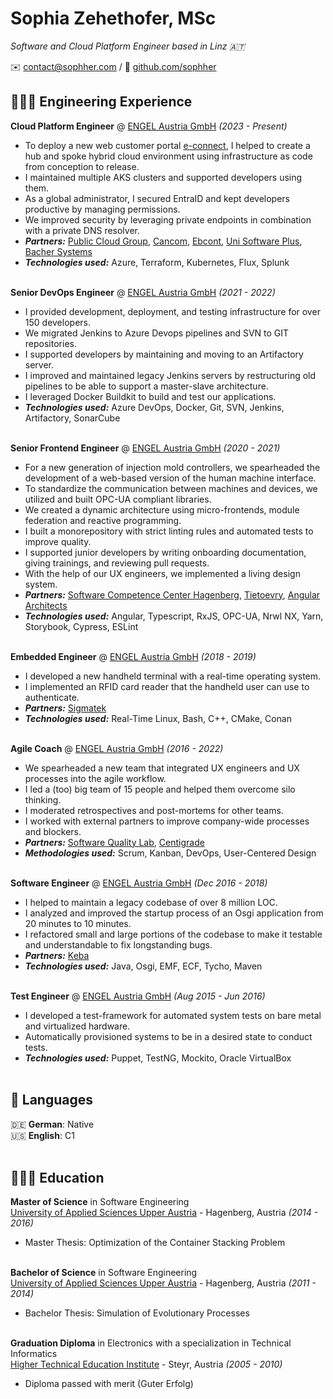 # Sophia Zehethofer, MSc

_Software and Cloud Platform Engineer based in Linz 🇦🇹_ <br>

✉️ [contact@sophher.com](mailto:contact@sophher.com) / 🐙 [github.com/sophher](https://github.com/sophher/)

## 👩🏼‍💻 Engineering Experience

**Cloud Platform Engineer** @ [ENGEL Austria GmbH](https://www.engelglobal.com/) _(2023 - Present)_ <br>

- To deploy a new web customer portal [e-connect](https://connect.engelglobal.com/), I helped to create a hub and spoke hybrid cloud environment using infrastructure as code from conception to release.
- I maintained multiple AKS clusters and supported developers using them.
- As a global administrator, I secured EntraID and kept developers productive by managing permissions.
- We improved security by leveraging private endpoints in combination with a private DNS resolver.
- **_Partners:_** [Public Cloud Group](https://pcg.io/), [Cancom](https://www.cancom.com/), [Ebcont](https://www.ebcont.com/en), [Uni Software Plus](https://www.unisoftwareplus.com/), [Bacher Systems](https://www.bacher.at/)
- **_Technologies used:_** Azure, Terraform, Kubernetes, Flux, Splunk
  <br><br>

**Senior DevOps Engineer** @ [ENGEL Austria GmbH](https://www.engelglobal.com/) _(2021 - 2022)_ <br>

- I provided development, deployment, and testing infrastructure for over 150 developers.
- We migrated Jenkins to Azure Devops pipelines and SVN to GIT repositories.
- I supported developers by maintaining and moving to an Artifactory server.
- I improved and maintained legacy Jenkins servers by restructuring old pipelines to be able to support a master-slave architecture.
- I leveraged Docker Buildkit to build and test our applications.
- **_Technologies used:_** Azure DevOps, Docker, Git, SVN, Jenkins, Artifactory, SonarCube
  <br><br>

**Senior Frontend Engineer** @ [ENGEL Austria GmbH](https://www.engelglobal.com/) _(2020 - 2021)_ <br>

- For a new generation of injection mold controllers, we spearheaded the development of a web-based version of the human machine interface.
- To standardize the communication between machines and devices, we utilized and built OPC-UA compliant libraries.
- We created a dynamic architecture using micro-frontends, module federation and reactive programming.
- I built a monorepository with strict linting rules and automated tests to improve quality.
- I supported junior developers by writing onboarding documentation, giving trainings, and reviewing pull requests.
- With the help of our UX engineers, we implemented a living design system.
- **_Partners:_** [Software Competence Center Hagenberg](https://www.scch.at/), [Tietoevry](https://www.tietoevry.com/), [Angular Architects](https://www.angulararchitects.io/)
- **_Technologies used:_** Angular, Typescript, RxJS, OPC-UA, Nrwl NX, Yarn, Storybook, Cypress, ESLint
  <br><br>

**Embedded Engineer** @ [ENGEL Austria GmbH](https://www.engelglobal.com/) _(2018 - 2019)_ <br>

- I developed a new handheld terminal with a real-time operating system.
- I implemented an RFID card reader that the handheld user can use to authenticate.
- **_Partners:_** [Sigmatek](https://www.sigmatek-automation.com/en/)
- **_Technologies used:_** Real-Time Linux, Bash, C++, CMake, Conan
  <br><br>

**Agile Coach** @ [ENGEL Austria GmbH](https://www.engelglobal.com/) _(2016 - 2022)_ <br>

- We spearheaded a new team that integrated UX engineers and UX processes into the agile workflow.
- I led a (too) big team of 15 people and helped them overcome silo thinking.
- I moderated retrospectives and post-mortems for other teams.
- I worked with external partners to improve company-wide processes and blockers.
- **_Partners:_** [Software Quality Lab](https://www.software-quality-lab.com/en/), [Centigrade](https://www.centigrade.de/en/)
- **_Methodologies used:_** Scrum, Kanban, DevOps, User-Centered Design
  <br><br>

**Software Engineer** @ [ENGEL Austria GmbH](https://www.engelglobal.com/) _(Dec 2016 - 2018)_ <br>

- I helped to maintain a legacy codebase of over 8 million LOC.
- I analyzed and improved the startup process of an Osgi application from 20 minutes to 10 minutes.
- I refactored small and large portions of the codebase to make it testable and understandable to fix longstanding bugs.
- **_Partners:_** [Keba](https://www.keba.com/en/home)
- **_Technologies used:_** Java, Osgi, EMF, ECF, Tycho, Maven
  <br><br>

**Test Engineer** @ [ENGEL Austria GmbH](https://www.engelglobal.com/) _(Aug 2015 - Jun 2016)_ <br>

- I developed a test-framework for automated system tests on bare metal and virtualized hardware.
- Automatically provisioned systems to be in a desired state to conduct tests.
- **_Technologies used:_** Puppet, TestNG, Mockito, Oracle VirtualBox
  <br><br>

## 💬 Languages

🇩🇪 **German**: Native <br>
🇺🇸 **English**: C1 <br>
<br>

## 👩🏼‍🎓 Education

**Master of Science** in Software Engineering<br>
[University of Applied Sciences Upper Austria](https://fh-ooe.at/en/degree-programs/software-engineering-master?campus=hagenberg) - Hagenberg, Austria _(2014 - 2016)_

- Master Thesis: Optimization of the Container Stacking Problem
  <br><br>

**Bachelor of Science** in Software Engineering<br>
[University of Applied Sciences Upper Austria](https://fh-ooe.at/en/degree-programs/software-engineering-bachelor?campus=hagenberg) - Hagenberg, Austria _(2011 - 2014)_

- Bachelor Thesis: Simulation of Evolutionary Processes
  <br><br>

**Graduation Diploma** in Electronics with a specialization in Technical Informatics<br>
[Higher Technical Education Institute](https://www.htl-steyr.ac.at/) - Steyr, Austria _(2005 - 2010)_

- Diploma passed with merit (Guter Erfolg)
